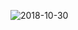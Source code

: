 ![2018-10-30](https://d1wuojemv4s7aw.cloudfront.net/items/2T0T3i3Q0S2j2j03391d/Screen%20Recording%202018-10-30%20at%2003.49.04.79%20PM.gif?X-CloudApp-Visitor-Id=3197550&v=80672492)
